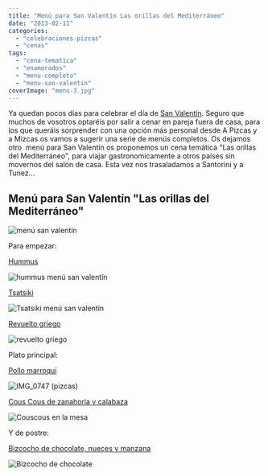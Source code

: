 ```yaml
---
title: "Menú para San Valentín Las orillas del Mediterráneo"
date: "2013-02-11"
categories:
  - "celebraciones-pizcas"
  - "cenas"
tags:
  - "cena-tematica"
  - "enamorados"
  - "menu-completo"
  - "menu-san-valentin"
coverImage: "menu-3.jpg"
---
```


Ya quedan pocos días para celebrar el día de [San Valentín](http://es.wikipedia.org/wiki/D%C3%ADa_de_San_Valent%C3%ADn). Seguro que muchos de vosotros optaréis por salir a cenar en pareja fuera de casa, para los que queráis sorprender con una opción más personal desde A Pizcas y a Mizcas os vamos a sugerir una serie de menús completos. Os dejamos otro  menú para San Valentín os proponemos un cena temática "Las orillas del Mediterráneo", para viajar gastronomicamente a otros países sin movernos del salón de casa. Esta vez nos trasaladamos a Santorini y a Tunez...

## Menú para San Valentín "Las orillas del Mediterráneo"

![menú san valentín](images/menu-3-741x1024.jpg "menú san valentín")

Para empezar:

[Hummus](/una-cena-desde-la-otra-orilla-del-mediterraneo-kebab-y-falafel-caseros/)

![hummus menú san valentín](images/IMG_4992-pizcas.jpg "hummus menú san valentín (pizcas)")

[](/una-cena-desde-la-otra-orilla-del-mediterraneo-kebab-y-falafel-caseros/)

[Tsatsiki](/una-cena-desde-la-otra-orilla-del-mediterraneo-kebab-y-falafel-caseros/)

![Tsatsiki menú san valentín](images/IMG_4998-pizcas.jpg "Tsatsiki menú san valentín (pizcas)")

[Revuelto griego](/revuelto-griego/)

![revuelto griego](images/IMG_2584-pizcas.jpg)

Plato principal:

[Pollo marroquí](/pollo-marroqui-pizqueado/)

![IMG_0747 (pizcas)](images/IMG_0747-pizcas.jpg)

[Cous Cous de zanahoria y calabaza](/couscous-con-calabaza-y-zanahoria/)

![Couscous en la mesa](images/IMG_2192-pizcas.jpg)

Y de postre:

[Bizcocho de chocolate, nueces y manzana](/bizcocho-de-chocolate-nueces-y-manzana/)

![Bizcocho de chocolate](images/IMG_2508-pizcas-618x463.jpg)
